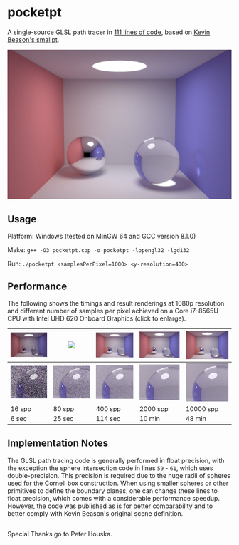 # pocketpt
A single-source GLSL path tracer in [111 lines of code](pocketpt.cpp), based on [Kevin Beason's smallpt](http://kevinbeason.com/smallpt).

<img src="img/1080p-10K.png" width="600">


## Usage 

Platform: Windows (tested on MinGW 64 and GCC version 8.1.0)

Make: `g++ -O3 pocketpt.cpp -o pocketpt -lopengl32 -lgdi32`

Run:  `./pocketpt <samplesPerPixel=1000> <y-resolution=400>`

## Performance

The following shows the timings and result renderings at 1080p resolution and different number of samples per pixel achieved on a Core i7-8565U CPU with Intel UHD 620 Onboard Graphics (click to enlarge).

<img src="img/1080p-16.png" width="200">|<img src="img/1080p-80.png" width="200"> |<img src="img/1080p-400.png" width="200">  | <img src="img/1080p-2K.png" width="200"> | <img src="img/1080p-10K.png" width="200">
------- | ------- | ------- | -------- | ---------
<img src="img/zoom-1080p-16.png" width="200">|<img src="img/zoom-1080p-80.png" width="200"> |<img src="img/zoom-1080p-400.png" width="200">  | <img src="img/zoom-1080p-2K.png" width="200"> | <img src="img/zoom-1080p-10K.png" width="200">
16 spp  | 80 spp  | 400 spp | 2000 spp | 10000 spp
6 sec   | 25 sec  | 114 sec | 10 min   | 48 min 


## Implementation Notes

The GLSL path tracing code is generally performed in float precision, with the exception the sphere intersection code in lines `59` - `61`, which uses double-precision. This precision is required due to the huge radii of spheres used for the Cornell box construction. When using smaller spheres or other primitives to define the boundary planes, one can change these lines to float precision, which comes with a considerable performance speedup. However, the code was published as is for better comparability and to better comply with Kevin Beason's original scene definition.


## 
Special Thanks go to Peter Houska.
